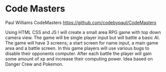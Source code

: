 # Code Masters
Paul Williams
CodeMasters
https://github.com/codebypaul/CodeMasters

Using HTML CSS and JS I will create a small area RPG game with top down camera view. The game will be single player input but will battle a basic AI. The game will have 3 screens; a start screen for name input, a main game area and a battle screen. In this game players will use various bugs to disable their opponents computer. After each battle the player will gain some amount of xp and increase their computing power. Idea based on Danger Crew and Pokemon.
